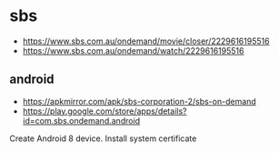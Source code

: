 # sbs

- https://www.sbs.com.au/ondemand/movie/closer/2229616195516
- https://www.sbs.com.au/ondemand/watch/2229616195516

## android

- https://apkmirror.com/apk/sbs-corporation-2/sbs-on-demand
- https://play.google.com/store/apps/details?id=com.sbs.ondemand.android

Create Android 8 device. Install system certificate

